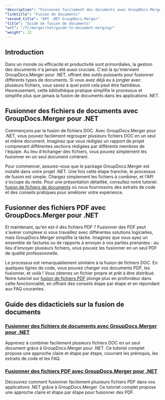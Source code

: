 ```yaml
---
"description": "Fusionnez facilement des documents avec GroupDocs.Merger pour .NET. Explorez des tutoriels étape par étape pour fusionner efficacement des fichiers DOC et PDF."
"linktitle": "Fusion de documents"
"second_title": "API .NET GroupDocs.Merger"
"title": "Guide de fusion de documents"
"url": "/fr/merger/net/guide-to-document-merging/"
"weight": 22
---
```


## Introduction

Dans un monde où efficacité et productivité sont primordiales, la gestion des documents n'a jamais été aussi cruciale. C'est là qu'intervient GroupDocs.Merger pour .NET, offrant des outils puissants pour fusionner différents types de documents. Si vous avez déjà eu à jongler avec plusieurs fichiers, vous savez à quel point cela peut être fastidieux. Heureusement, cette bibliothèque pratique simplifie le processus et simplifie plus que jamais la fusion de documents dans les applications .NET.

## Fusionner des fichiers de documents avec GroupDocs.Merger pour .NET

Commençons par la fusion de fichiers DOC. Avec GroupDocs.Merger pour .NET, vous pouvez facilement regrouper plusieurs fichiers DOC en un seul et même document. Imaginez que vous rédigiez un rapport de projet comprenant différentes sections rédigées par différents membres de l'équipe. Au lieu d'échanger des fichiers, vous pouvez simplement les fusionner en un seul document cohérent. 

Pour commencer, assurez-vous que le package GroupDocs.Merger est installé dans votre projet .NET. Une fois cette étape franchie, le processus de fusion est simple. Chargez simplement les fichiers à combiner, et l'API s'occupe du reste. Pour une présentation détaillée, consultez notre tutoriel. [fusion de fichiers de documents](./merge-document-files/) où nous fournissons des extraits de code et des conseils pratiques pour améliorer votre expérience.

## Fusionner des fichiers PDF avec GroupDocs.Merger pour .NET

Et maintenant, qu'en est-il des fichiers PDF ? Fusionner des PDF peut s'avérer complexe si vous travaillez avec différentes solutions logicielles, mais GroupDocs.Merger simplifie la tâche. Imaginez que vous ayez un ensemble de factures ou de rapports à envoyer à vos parties prenantes : au lieu d'envoyer plusieurs fichiers, vous pouvez les fusionner en un seul PDF de qualité professionnelle.

Le processus est remarquablement similaire à la fusion de fichiers DOC. En quelques lignes de code, vous pouvez charger vos documents PDF, les fusionner, et voilà ! Vous obtenez un fichier propre et prêt à être distribué. Notre tutoriel sur [fusion de fichiers PDF](./merge-pdf-files/) plonge plus en profondeur dans cette fonctionnalité, en offrant des conseils étape par étape et en répondant aux FAQ courantes.

## Guide des didacticiels sur la fusion de documents
### [Fusionner des fichiers de documents avec GroupDocs.Merger pour .NET](./merge-document-files/)
Apprenez à combiner facilement plusieurs fichiers DOC en un seul document grâce à GroupDocs.Merger pour .NET. Ce tutoriel complet propose une approche claire et étape par étape, couvrant les prérequis, les extraits de code et les FAQ.
### [Fusionner des fichiers PDF avec GroupDocs.Merger pour .NET](./merge-pdf-files/)
Découvrez comment fusionner facilement plusieurs fichiers PDF dans vos applications .NET grâce à GroupDocs.Merger. Ce tutoriel complet propose une approche claire et étape par étape pour fusionner des PDF.
